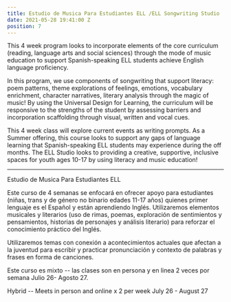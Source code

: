 ```yaml
---
title: Estudio de Musica Para Estudiantes ELL /ELL Songwriting Studio
date: 2021-05-28 19:41:00 Z
position: 7
---
```


This 4 week program looks to incorporate elements of the core curriculum (reading, language arts and social sciences)  through the mode of music education to support Spanish-speaking ELL students achieve English language proficiency. 

In this program, we use components of songwriting that support literacy: poem patterns, theme explorations of feelings, emotions, vocabulary enrichment, character narratives, literary analysis through the magic of music! By using the Universal Design for Learning, the curriculum will be responsive to the strengths of the student by assessing barriers and incorporation scaffolding through visual, written and vocal cues. 

This 4 week class will explore current events as writing prompts. As a Summer offering, this course looks to support any gaps of language learning that Spanish-speaking ELL students may experience during the off months. The ELL Studio looks to providing a creative, supportive, inclusive spaces for youth ages 10-17 by using literacy and music education!


------

Estudio de Musica Para Estudiantes ELL 

Este curso  de 4 semanas se enfocará en ofrecer apoyo para estudiantes (niñas, trans y de género no binario edades 11-17 años) quienes primer lenguaje es el Español y están aprendiendo Inglés. Utilizaremos elementos musicales y literarios (uso de rimas, poemas, exploración de sentimientos y pensamientos, historias de personajes y análisis literario) para reforzar el conocimiento práctico del Inglés.



Utilizaremos temas con conexión a acontecimientos actuales que afectan a la juventud para escribir y practicar pronunciación y contexto de palabras y frases en forma de canciones.



Este curso es mixto -- las clases son en persona y en linea 2 veces por semana Julio 26- Agosto 27.

 

Hybrid -- Meets in person and online x 2 per week July 26 - August 27

